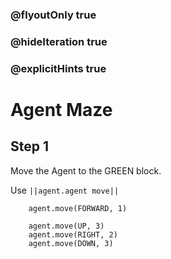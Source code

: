 ### @flyoutOnly true
### @hideIteration true
### @explicitHints true


# Agent Maze

## Step 1
Move the Agent to the GREEN block.

Use ``||agent.agent move||``

```ghost
    agent.move(FORWARD, 1)
```
```template
    agent.move(UP, 3)
    agent.move(RIGHT, 2)
    agent.move(DOWN, 3)
```